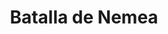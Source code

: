 ﻿---
title: "Batalla de Nemea"
permalink: periodes_188.html
layout: periode
dataInici: -394
sidebar: periodes
pares:
  - id: 187
    title: "Guerra de Corinto"
    dataInici: "(-395)"
    dataFi: "(-386)"

fills:
jocsPrincipals:
jocsEscenaris:
jocsEpoca:
  - title: "Lost Battles"
    bggId: 83325
    escenari: "Nemea"

  - title: "Hoplite"
    bggId: 145975
    escenari: "Nemea"

  - title: "The Glory that was Greece: Volume II: This is Sparta"
    bggId: 42700
    escenari: "Nemea"
    dataInici: 
    dataFi: 

  - title: "Men at Arms"
    bggId: 8327
    escenari: "The Nemea River"

jocsEpocaEscenaris:
---
